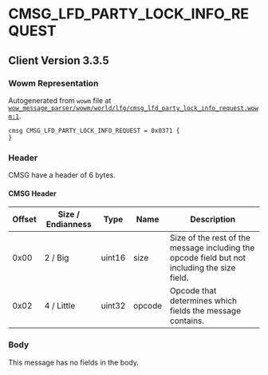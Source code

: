 # CMSG_LFD_PARTY_LOCK_INFO_REQUEST

## Client Version 3.3.5

### Wowm Representation

Autogenerated from `wowm` file at [`wow_message_parser/wowm/world/lfg/cmsg_lfd_party_lock_info_request.wowm:1`](https://github.com/gtker/wow_messages/tree/main/wow_message_parser/wowm/world/lfg/cmsg_lfd_party_lock_info_request.wowm#L1).
```rust,ignore
cmsg CMSG_LFD_PARTY_LOCK_INFO_REQUEST = 0x0371 {
}
```
### Header

CMSG have a header of 6 bytes.

#### CMSG Header

| Offset | Size / Endianness | Type   | Name   | Description |
| ------ | ----------------- | ------ | ------ | ----------- |
| 0x00   | 2 / Big           | uint16 | size   | Size of the rest of the message including the opcode field but not including the size field.|
| 0x02   | 4 / Little        | uint32 | opcode | Opcode that determines which fields the message contains.|

### Body

This message has no fields in the body.

